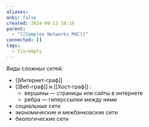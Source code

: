 ```yaml
---
aliases: 
anki: false
created: 2024-09-13 18:19
parent:
  - "[[Complex Networks MOC]]"
connected: []
tags:
  - fix/empty
---
```


Виды сложных сетей:
- [[Интернет-граф]]
- [[Веб-граф]] и [[Хост-граф]] :
    - вершины — страницы или сайты в интернете
    - ребра — гиперссылки между ними
- социальные сети
- экономические и межбанковские сети
- биологические сети